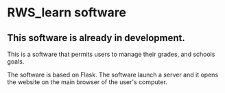 # RWS_learn software

## This software is already in development.

This is a software that permits users to manage their grades, and schools goals.

The software is based on Flask. The software launch a server and it opens the website on the main browser of the user's computer.
